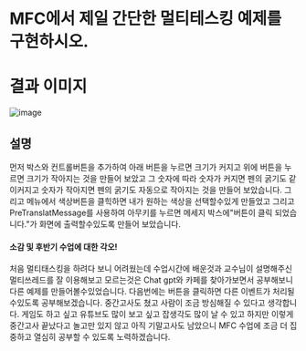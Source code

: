 #	MFC에서 제일 간단한 멀티테스킹 예제를 구현하시오.
# 결과 이미지
![image](https://github.com/JunYoung0404/visualprogramming/assets/50895748/baf93b98-dbd6-4dc0-aa8a-1cb5e6c3e9c0)
## 설명
먼저 박스와 컨트롤버튼을 추가하여 아래 버튼을 누르면 크기가 커지고 위에 버튼을 누르면 크기가 작아지는 것을 만들어 보았고 그 숫자에 따라 숫자가 커지면 펜의 굵기도 같이커지고 숫자가 작아지면 펜의 굵기도 자동으로
작아지는 것을 만들어 보았습니다. 그리고 메뉴에서 색상버튼을 클힉하면 내가 원하는 색상을 선택할수있게 만들었고 그리고 PreTranslatMessage를 사용하여 아무키를 누르면 메세지 박스에"버튼이 클릭 되었습니다."가 화면에 출력할수있도록 만들어 보았습니다.

#### 소감 및 후반기 수업에 대한 각오!
처음 멀티태스킹을 하려다 보니 어려웠는데 수업시간에 배운것과 교수님이 설명해주신 멀티쓰레드를 잘 이용해보고 모르는것은 Chat gpt와 카페를 찾아가보면서 공부해보니 다른 예제를 만들어볼수있었습니다. 다음번에는 버튼을 클릭하면 다른 이벤트가 처리될수있도록 공부해보겠습니다. 
 중간고사도 쳤고 사람이 조금 방심해질 수 있다고 생각합니다. 게임도 하고 싶고 유튜브도 많이 보고 싶고 잡생각도 많이 날 수 있고 하지만 이렇게 중간고사 끝났다고 놀고만 있지 않고 아직 기말고사도 남았으니 MFC 수업에 조금 더 집중하고 열심히 공부할 수 있도록 노력하겠습니다.
